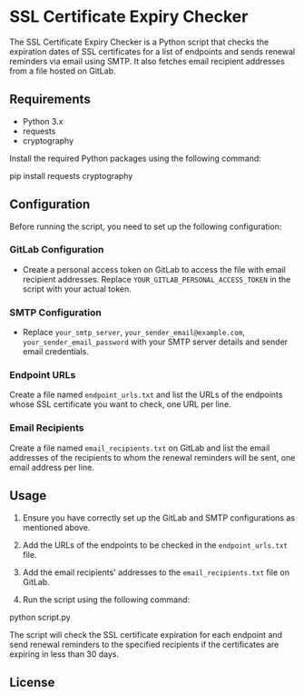 # SSL Certificate Expiry Checker

The SSL Certificate Expiry Checker is a Python script that checks the expiration dates of SSL certificates for a list of endpoints and sends renewal reminders via email using SMTP. It also fetches email recipient addresses from a file hosted on GitLab.

## Requirements

- Python 3.x
- requests
- cryptography

Install the required Python packages using the following command:

pip install requests cryptography


## Configuration

Before running the script, you need to set up the following configuration:

### GitLab Configuration

- Create a personal access token on GitLab to access the file with email recipient addresses. Replace `YOUR_GITLAB_PERSONAL_ACCESS_TOKEN` in the script with your actual token.

### SMTP Configuration

- Replace `your_smtp_server`, `your_sender_email@example.com`, `your_sender_email_password` with your SMTP server details and sender email credentials.

### Endpoint URLs

Create a file named `endpoint_urls.txt` and list the URLs of the endpoints whose SSL certificate you want to check, one URL per line.

### Email Recipients

Create a file named `email_recipients.txt` on GitLab and list the email addresses of the recipients to whom the renewal reminders will be sent, one email address per line.

## Usage

1. Ensure you have correctly set up the GitLab and SMTP configurations as mentioned above.

2. Add the URLs of the endpoints to be checked in the `endpoint_urls.txt` file.

3. Add the email recipients' addresses to the `email_recipients.txt` file on GitLab.

4. Run the script using the following command:

python script.py


The script will check the SSL certificate expiration for each endpoint and send renewal reminders to the specified recipients if the certificates are expiring in less than 30 days.

## License

